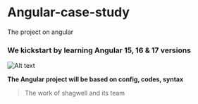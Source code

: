 # Angular-case-study
The project on angular

### We kickstart by learning Angular 15, 16 & 17 versions
![Alt text](https://miro.medium.com/v2/resize:fit:1200/1*aCsnm9viiL5Fo0JC-I_exQ.png "New Angular Photo 2023")

**The Angular project will be based on config, codes, syntax**

> The work of shagwell and its team